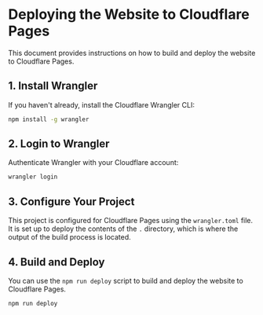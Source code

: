 # Deploying the Website to Cloudflare Pages

This document provides instructions on how to build and deploy the website to Cloudflare Pages.

## 1. Install Wrangler

If you haven't already, install the Cloudflare Wrangler CLI:

```bash
npm install -g wrangler
```

## 2. Login to Wrangler

Authenticate Wrangler with your Cloudflare account:

```bash
wrangler login
```

## 3. Configure Your Project

This project is configured for Cloudflare Pages using the `wrangler.toml` file. It is set up to deploy the contents of the `.` directory, which is where the output of the build process is located.

## 4. Build and Deploy

You can use the `npm run deploy` script to build and deploy the website to Cloudflare Pages.

```bash
npm run deploy
```